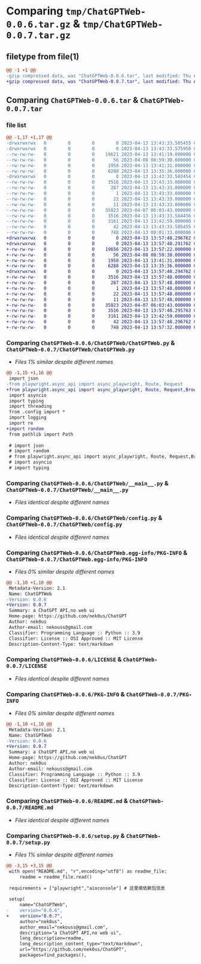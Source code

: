 # Comparing `tmp/ChatGPTWeb-0.0.6.tar.gz` & `tmp/ChatGPTWeb-0.0.7.tar.gz`

## filetype from file(1)

```diff
@@ -1 +1 @@
-gzip compressed data, was "ChatGPTWeb-0.0.6.tar", last modified: Thu Apr 13 13:43:33 2023, max compression
+gzip compressed data, was "ChatGPTWeb-0.0.7.tar", last modified: Thu Apr 13 13:57:48 2023, max compression
```

## Comparing `ChatGPTWeb-0.0.6.tar` & `ChatGPTWeb-0.0.7.tar`

### file list

```diff
@@ -1,17 +1,17 @@
-drwxrwxrwx   0        0        0        0 2023-04-13 13:43:33.585455 ChatGPTWeb-0.0.6/
-drwxrwxrwx   0        0        0        0 2023-04-13 13:43:33.575950 ChatGPTWeb-0.0.6/ChatGPTWeb/
--rw-rw-rw-   0        0        0    19621 2023-04-13 13:41:19.000000 ChatGPTWeb-0.0.6/ChatGPTWeb/ChatGPTWeb.py
--rw-rw-rw-   0        0        0       56 2023-04-08 08:59:30.000000 ChatGPTWeb-0.0.6/ChatGPTWeb/__init__.py
--rw-rw-rw-   0        0        0     1958 2023-04-13 13:41:31.000000 ChatGPTWeb-0.0.6/ChatGPTWeb/__main__.py
--rw-rw-rw-   0        0        0     6288 2023-04-13 13:35:36.000000 ChatGPTWeb-0.0.6/ChatGPTWeb/config.py
-drwxrwxrwx   0        0        0        0 2023-04-13 13:43:33.583454 ChatGPTWeb-0.0.6/ChatGPTWeb.egg-info/
--rw-rw-rw-   0        0        0     3516 2023-04-13 13:43:33.000000 ChatGPTWeb-0.0.6/ChatGPTWeb.egg-info/PKG-INFO
--rw-rw-rw-   0        0        0      287 2023-04-13 13:43:33.000000 ChatGPTWeb-0.0.6/ChatGPTWeb.egg-info/SOURCES.txt
--rw-rw-rw-   0        0        0        1 2023-04-13 13:43:33.000000 ChatGPTWeb-0.0.6/ChatGPTWeb.egg-info/dependency_links.txt
--rw-rw-rw-   0        0        0       22 2023-04-13 13:43:33.000000 ChatGPTWeb-0.0.6/ChatGPTWeb.egg-info/requires.txt
--rw-rw-rw-   0        0        0       11 2023-04-13 13:43:33.000000 ChatGPTWeb-0.0.6/ChatGPTWeb.egg-info/top_level.txt
--rw-rw-rw-   0        0        0    35823 2023-04-07 06:03:43.000000 ChatGPTWeb-0.0.6/LICENSE
--rw-rw-rw-   0        0        0     3516 2023-04-13 13:43:33.584456 ChatGPTWeb-0.0.6/PKG-INFO
--rw-rw-rw-   0        0        0     3161 2023-04-13 13:42:59.000000 ChatGPTWeb-0.0.6/README.md
--rw-rw-rw-   0        0        0       42 2023-04-13 13:43:33.585455 ChatGPTWeb-0.0.6/setup.cfg
--rw-rw-rw-   0        0        0      748 2023-04-13 08:01:33.000000 ChatGPTWeb-0.0.6/setup.py
+drwxrwxrwx   0        0        0        0 2023-04-13 13:57:48.296762 ChatGPTWeb-0.0.7/
+drwxrwxrwx   0        0        0        0 2023-04-13 13:57:48.291762 ChatGPTWeb-0.0.7/ChatGPTWeb/
+-rw-rw-rw-   0        0        0    19656 2023-04-13 13:57:22.000000 ChatGPTWeb-0.0.7/ChatGPTWeb/ChatGPTWeb.py
+-rw-rw-rw-   0        0        0       56 2023-04-08 08:59:30.000000 ChatGPTWeb-0.0.7/ChatGPTWeb/__init__.py
+-rw-rw-rw-   0        0        0     1958 2023-04-13 13:41:31.000000 ChatGPTWeb-0.0.7/ChatGPTWeb/__main__.py
+-rw-rw-rw-   0        0        0     6288 2023-04-13 13:35:36.000000 ChatGPTWeb-0.0.7/ChatGPTWeb/config.py
+drwxrwxrwx   0        0        0        0 2023-04-13 13:57:48.294762 ChatGPTWeb-0.0.7/ChatGPTWeb.egg-info/
+-rw-rw-rw-   0        0        0     3516 2023-04-13 13:57:48.000000 ChatGPTWeb-0.0.7/ChatGPTWeb.egg-info/PKG-INFO
+-rw-rw-rw-   0        0        0      287 2023-04-13 13:57:48.000000 ChatGPTWeb-0.0.7/ChatGPTWeb.egg-info/SOURCES.txt
+-rw-rw-rw-   0        0        0        1 2023-04-13 13:57:48.000000 ChatGPTWeb-0.0.7/ChatGPTWeb.egg-info/dependency_links.txt
+-rw-rw-rw-   0        0        0       22 2023-04-13 13:57:48.000000 ChatGPTWeb-0.0.7/ChatGPTWeb.egg-info/requires.txt
+-rw-rw-rw-   0        0        0       11 2023-04-13 13:57:48.000000 ChatGPTWeb-0.0.7/ChatGPTWeb.egg-info/top_level.txt
+-rw-rw-rw-   0        0        0    35823 2023-04-07 06:03:43.000000 ChatGPTWeb-0.0.7/LICENSE
+-rw-rw-rw-   0        0        0     3516 2023-04-13 13:57:48.295763 ChatGPTWeb-0.0.7/PKG-INFO
+-rw-rw-rw-   0        0        0     3161 2023-04-13 13:42:59.000000 ChatGPTWeb-0.0.7/README.md
+-rw-rw-rw-   0        0        0       42 2023-04-13 13:57:48.296762 ChatGPTWeb-0.0.7/setup.cfg
+-rw-rw-rw-   0        0        0      748 2023-04-13 13:57:32.000000 ChatGPTWeb-0.0.7/setup.py
```

### Comparing `ChatGPTWeb-0.0.6/ChatGPTWeb/ChatGPTWeb.py` & `ChatGPTWeb-0.0.7/ChatGPTWeb/ChatGPTWeb.py`

 * *Files 1% similar despite different names*

```diff
@@ -1,15 +1,16 @@
 import json
-from playwright.async_api import async_playwright, Route, Request
+from playwright.async_api import async_playwright, Route, Request,BrowserContext,Page
 import asyncio
 import typing
 import threading
 from .config import *
 import logging
 import re
+import random
 from pathlib import Path
 
 # import json
 # import random
 # from playwright.async_api import async_playwright, Route, Request,BrowserContext,Page
 # import asyncio
 # import typing
```

### Comparing `ChatGPTWeb-0.0.6/ChatGPTWeb/__main__.py` & `ChatGPTWeb-0.0.7/ChatGPTWeb/__main__.py`

 * *Files identical despite different names*

### Comparing `ChatGPTWeb-0.0.6/ChatGPTWeb/config.py` & `ChatGPTWeb-0.0.7/ChatGPTWeb/config.py`

 * *Files identical despite different names*

### Comparing `ChatGPTWeb-0.0.6/ChatGPTWeb.egg-info/PKG-INFO` & `ChatGPTWeb-0.0.7/ChatGPTWeb.egg-info/PKG-INFO`

 * *Files 0% similar despite different names*

```diff
@@ -1,10 +1,10 @@
 Metadata-Version: 2.1
 Name: ChatGPTWeb
-Version: 0.0.6
+Version: 0.0.7
 Summary: a ChatGPT API,no web ui
 Home-page: https://github.com/nek0us/ChatGPT
 Author: nek0us
 Author-email: nekouss@gmail.com
 Classifier: Programming Language :: Python :: 3.9
 Classifier: License :: OSI Approved :: MIT License
 Description-Content-Type: text/markdown
```

### Comparing `ChatGPTWeb-0.0.6/LICENSE` & `ChatGPTWeb-0.0.7/LICENSE`

 * *Files identical despite different names*

### Comparing `ChatGPTWeb-0.0.6/PKG-INFO` & `ChatGPTWeb-0.0.7/PKG-INFO`

 * *Files 0% similar despite different names*

```diff
@@ -1,10 +1,10 @@
 Metadata-Version: 2.1
 Name: ChatGPTWeb
-Version: 0.0.6
+Version: 0.0.7
 Summary: a ChatGPT API,no web ui
 Home-page: https://github.com/nek0us/ChatGPT
 Author: nek0us
 Author-email: nekouss@gmail.com
 Classifier: Programming Language :: Python :: 3.9
 Classifier: License :: OSI Approved :: MIT License
 Description-Content-Type: text/markdown
```

### Comparing `ChatGPTWeb-0.0.6/README.md` & `ChatGPTWeb-0.0.7/README.md`

 * *Files identical despite different names*

### Comparing `ChatGPTWeb-0.0.6/setup.py` & `ChatGPTWeb-0.0.7/setup.py`

 * *Files 1% similar despite different names*

```diff
@@ -3,15 +3,15 @@
 with open("README.md", "r",encoding="utf8") as readme_file:
     readme = readme_file.read()
 
 requirements = ["playwright","aioconsole"] # 这里填依赖包信息
 
 setup(
     name="ChatGPTWeb",
-    version="0.0.6",
+    version="0.0.7",
     author="nek0us",
     author_email="nekouss@gmail.com",
     description="a ChatGPT API,no web ui",
     long_description=readme,
     long_description_content_type="text/markdown",
     url="https://github.com/nek0us/ChatGPT",
     packages=find_packages(),
```

